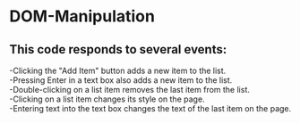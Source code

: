 # DOM-Manipulation


## This code responds to several events:

-Clicking the "Add Item" button adds a new item to the list.<br>
-Pressing Enter in a text box also adds a new item to the list.<br>
-Double-clicking on a list item removes the last item from the list.<br>
-Clicking on a list item changes its style on the page.<br>
-Entering text into the text box changes the text of the last item on the page.
